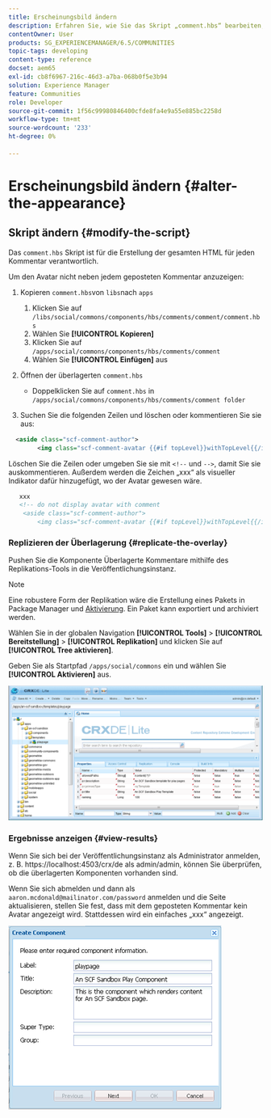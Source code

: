 ```yaml
---
title: Erscheinungsbild ändern
description: Erfahren Sie, wie Sie das Skript „comment.hbs“ bearbeiten, das für die Erstellung der gesamten HTML für jeden Kommentar in Adobe Experience Manager Communities verantwortlich ist.
contentOwner: User
products: SG_EXPERIENCEMANAGER/6.5/COMMUNITIES
topic-tags: developing
content-type: reference
docset: aem65
exl-id: cb8f6967-216c-46d3-a7ba-068b0f5e3b94
solution: Experience Manager
feature: Communities
role: Developer
source-git-commit: 1f56c99980846400cfde8fa4e9a55e885bc2258d
workflow-type: tm+mt
source-wordcount: '233'
ht-degree: 0%

---
```


# Erscheinungsbild ändern {#alter-the-appearance}

## Skript ändern {#modify-the-script}

Das `comment.hbs` Skript ist für die Erstellung der gesamten HTML für jeden Kommentar verantwortlich.

Um den Avatar nicht neben jedem geposteten Kommentar anzuzeigen:

1. Kopieren `comment.hbs`von `libs`nach `apps`

   1. Klicken Sie auf `/libs/social/commons/components/hbs/comments/comment/comment.hbs`
   1. Wählen Sie **[!UICONTROL Kopieren]**
   1. Klicken Sie auf `/apps/social/commons/components/hbs/comments/comment`
   1. Wählen Sie **[!UICONTROL Einfügen]** aus

1. Öffnen der überlagerten `comment.hbs`

   * Doppelklicken Sie auf `comment.hbs` in `/apps/social/commons/components/hbs/comments/comment folder`

1. Suchen Sie die folgenden Zeilen und löschen oder kommentieren Sie sie aus:

```xml
  <aside class="scf-comment-author">
        <img class="scf-comment-avatar {{#if topLevel}}withTopLevel{{/if}}" src="{{author.avatarUrl}}"></img>
```

Löschen Sie die Zeilen oder umgeben Sie sie mit `<!--` und `-->`, damit Sie sie auskommentieren. Außerdem werden die Zeichen „xxx“ als visueller Indikator dafür hinzugefügt, wo der Avatar gewesen wäre.

```xml
   xxx
   <!-- do not display avatar with comment
    <aside class="scf-comment-author">
        <img class="scf-comment-avatar {{#if topLevel}}withTopLevel{{/if}}" src="{{author.avatarUrl}}"></img>
```

### Replizieren der Überlagerung {#replicate-the-overlay}

Pushen Sie die Komponente Überlagerte Kommentare mithilfe des Replikations-Tools in die Veröffentlichungsinstanz.

>[!NOTE]
>
>Eine robustere Form der Replikation wäre die Erstellung eines Pakets in Package Manager und [Aktivierung](/help/sites-administering/package-manager.md#replicating-packages). Ein Paket kann exportiert und archiviert werden.

Wählen Sie in der globalen Navigation **[!UICONTROL Tools]** > **[!UICONTROL Bereitstellung]** > **[!UICONTROL Replikation]** und klicken Sie auf **[!UICONTROL Tree aktivieren]**.

Geben Sie als Startpfad `/apps/social/commons` ein und wählen Sie **[!UICONTROL Aktivieren]** aus.

![verify-content-template](assets/verify-content-template.png)

### Ergebnisse anzeigen {#view-results}

Wenn Sie sich bei der Veröffentlichungsinstanz als Administrator anmelden, z. B. https://localhost:4503/crx/de als admin/admin, können Sie überprüfen, ob die überlagerten Komponenten vorhanden sind.

Wenn Sie sich abmelden und dann als `aaron.mcdonald@mailinator.com/password` anmelden und die Seite aktualisieren, stellen Sie fest, dass mit dem geposteten Kommentar kein Avatar angezeigt wird. Stattdessen wird ein einfaches „xxx“ angezeigt.

![create-template-component](assets/create-template-component.png)
